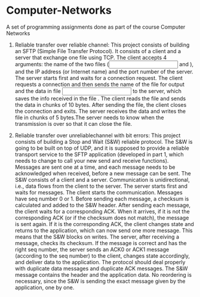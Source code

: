 # Computer-Networks
A set of programming assignments done as part of the course Computer Networks
1. Reliable transfer over reliable channel:
This project consists of building an SFTP (Simple File Transfer Protocol). It consists of a client and a server that exchange one file using TCP. The client accepts 4 arguments: the name of the two files (<input> and <output>), and the IP address (or Internet name) and the port number of the server. The server starts first and waits for a connection request. The client requests a connection and then sends the name of the file <output> for output and the data in file <input> to the server, which saves the info received in the file <output>. The client reads the file and sends the data in chunks of 10 bytes. After sending the file, the client closes the connection and exits. The server receives the data and writes the file in chunks of 5 bytes.The server needs to know when the transmission is over so that it can close the file.

2. Reliable transfer over unreliablechannel with bit errors:
This project consists of building a Stop and Wait (S&W) reliable protocol. The S&W is going to be built on top of UDP, and it is supposed to provide a reliable transport service to the SFTP application (developed in part 1, which needs to change to call your new send and receive functions). Messages are sent one at a time, and each message needs to be acknowledged when received, before a new message can be sent. The S&W consists of a client and a server. Communication is unidirectional, i.e., data flows from the client to the server. The server starts first and waits for messages. The client starts the communication. Messages have seq number 0 or 1. Before sending each message, a checksum is calculated and added to the S&W header. After sending each message, the client waits for a corresponding ACK. When it arrives, if it is not the corresponding ACK (or if the checksum does not match), the message is sent again. If it is the corresponding ACK, the client changes state and returns to the application, which can now send one more message. This means that the S&W blocks on writes. The server, after receiving a message, checks its checksum. If the message is correct and has the right seq number, the server sends an ACK0 or ACK1 message (according to the seq number) to the client, changes state accordingly, and deliver data to the application. The protocol should deal properly with duplicate data messages and duplicate ACK messages. The S&W message contains the header and the application data. No reordering is necessary, since the S&W is sending the exact message given by the application, one by one. 
